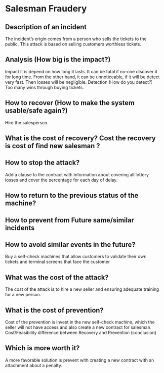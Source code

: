 # Salesman Fraudery
## Description of an incident
The incident’s origin comes from a person who sells the tickets to the public. This attack is based on selling customers worthless tickets.
## Analysis (How big is the impact?)
Impact it is depend on how long it lasts. It can be fatal if no-one discover it for long time. From the other hand, it can be unnoticeable, if it will be detect very fast. Then losses will be negligible.
Detection (How do you detect?)
Too many wins through buying tickets.
## How to recover (How to make the system usable/safe again?)
Hire the salesperson.
## What is the cost of recovery? Cost the recovery is cost of find new salesman ?
## How to stop the attack?
Add a clause to the contract with information about covering all lottery losses and cover the percentage for each day of delay.
## How to return to the previous status of the machine?
## How to prevent from Future same/similar incidents
## How to avoid similar events in the future?
Buy a self-check machines that allow customers to validate their own tickets and terminal screens that face the customer
## What was the cost of the attack?
The cost of the attack is to hire a new seller and ensuring adequate training for a new person.
## What is the cost of prevention?
Cost of the prevention is invest in the new self-check machine, which the seller will not have access and also create a new contract for salesman.
Cost/Feasibility difference between Recovery and Prevention (conclusion)
## Which is more worth it?
A more favorable solution is prevent with creating a new contract with an attachment about a penalty.


